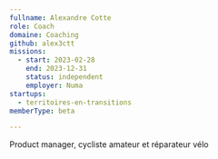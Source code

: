```yaml
---
fullname: Alexandre Cotte
role: Coach
domaine: Coaching
github: alex3ctt
missions:
  - start: 2023-02-28
    end: 2023-12-31
    status: independent
    employer: Numa
startups:
  - territoires-en-transitions
memberType: beta

---
```



Product manager, cycliste amateur et réparateur vélo

